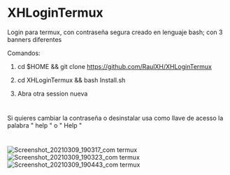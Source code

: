 # XHLoginTermux
Login para termux, con contraseña segura creado en lenguaje bash; con 3 banners diferentes

Comandos:

1) cd $HOME && git clone https://github.com/RaulXH/XHLoginTermux

2)  cd XHLoginTermux && bash Install.sh

3)  Abra otra session nueva
#
Si quieres cambiar la contraseña  o desinstalar usa como llave de acesso la palabra " help " o " Help "
# 
![Screenshot_20210309_190317_com termux](https://user-images.githubusercontent.com/77165035/110555252-3c85f480-810a-11eb-859b-12f8ceadaff1.jpg)
![Screenshot_20210309_190323_com termux](https://user-images.githubusercontent.com/77165035/110555262-44459900-810a-11eb-9258-044d0c080a51.jpg)
![Screenshot_20210309_190443_com termux](https://user-images.githubusercontent.com/77165035/110555287-532c4b80-810a-11eb-9e09-134420f8ed3b.jpg)
